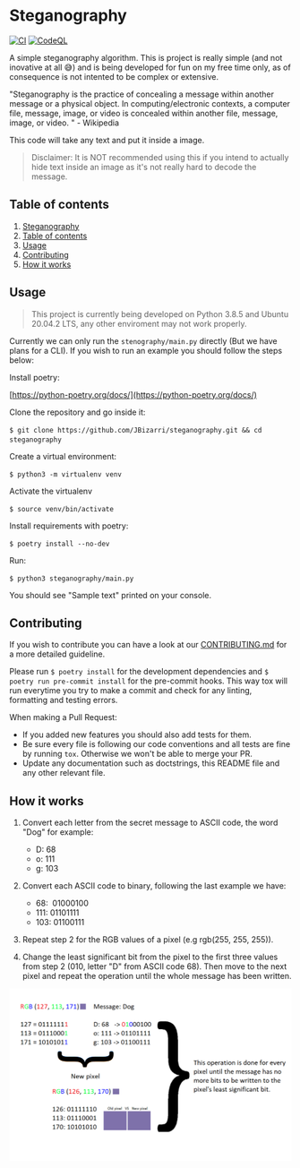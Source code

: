 # Steganography
[![CI](https://github.com/JBizarri/steganography/actions/workflows/on_push_and_pull_request.yaml/badge.svg?branch=master)](https://github.com/JBizarri/steganography/actions/workflows/on_push_and_pull_request.yaml) [![CodeQL](https://github.com/JBizarri/steganography/actions/workflows/codeql-analysis.yml/badge.svg?branch=master)](https://github.com/JBizarri/steganography/actions/workflows/codeql-analysis.yml)

A simple steganography algorithm. This is project is really simple (and not inovative at all 😅) and is being developed for fun on my free time only, as of consequence is not intented to be complex or extensive.

"Steganography is the practice of concealing a message within another message or a physical object. In computing/electronic contexts, a computer file, message, image, or video is concealed within another file, message, image, or video. " - Wikipedia

This code will take any text and put it inside a image.

>Disclaimer: It is NOT recommended using this if you intend to actually hide text inside an image as it's not really hard to decode the message.

## Table of contents

1. [Steganography](#Steganography)
2. [Table of contents](#Table-of-contents)
3. [Usage](#Usage)
4. [Contributing](#Contributing)
5. [How it works](#How-it-works)

## Usage

>This project is currently being developed on Python 3.8.5 and Ubuntu 20.04.2 LTS, any other enviroment may not work properly.

Currently we can only run the `stenography/main.py` directly (But we have plans for a CLI). If you wish to run an example you should follow the steps below:

Install poetry:

[https://python-poetry.org/docs/](https://python-poetry.org/docs/)

Clone the repository and go inside it:

`$ git clone https://github.com/JBizarri/steganography.git && cd steganography`

Create a virtual environment:

`$ python3 -m virtualenv venv`

Activate the virtualenv

`$ source venv/bin/activate`

Install requirements with poetry:

`$ poetry install --no-dev`

Run:

`$ python3 steganography/main.py`

You should see "Sample text" printed on your console.

## Contributing

If you wish to contribute you can have a look at our [CONTRIBUTING.md](CONTRIBUTING.md) for a more detailed guideline.

Please run `$ poetry install` for the development dependencies and `$ poetry run pre-commit install` for the pre-commit hooks. This way tox will run everytime you try to make a commit and check for any linting, formatting and testing errors.

When making a Pull Request:

- If you added new features you should also add tests for them.
- Be sure every file is following our code conventions and all tests are fine by running `tox`. Otherwise we won't be able to merge your PR.
- Update any documentation such as doctstrings, this README file and any other relevant file.

## How it works

1. Convert each letter from the secret message to ASCII code, the word "Dog" for example:

    - D: 68
    - o: 111
    - g: 103

2. Convert each ASCII code to binary, following the last example we have:

    - 68: &nbsp;01000100
    - 111: 01101111
    - 103: 01100111

3. Repeat step 2 for the RGB values of a pixel (e.g rgb(255, 255, 255)).

4. Change the least significant bit from the pixel to the first three values from step 2 (010, letter "D" from ASCII code 68). Then move to the next pixel and repeat the operation until the whole message has been written.

![Steganography Process](./docs/resources/steganography.png)
